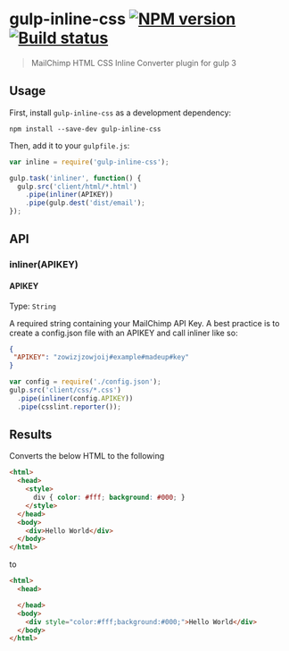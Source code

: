 # gulp-inline-css [![NPM version][npm-image]][npm-url] [![Build status][travis-image]][travis-url]
> MailChimp HTML CSS Inline Converter plugin for gulp 3

## Usage

First, install `gulp-inline-css` as a development dependency:

```shell
npm install --save-dev gulp-inline-css
```

Then, add it to your `gulpfile.js`:

```javascript
var inline = require('gulp-inline-css');

gulp.task('inliner', function() {
  gulp.src('client/html/*.html')
    .pipe(inliner(APIKEY))
    .pipe(gulp.dest('dist/email');
});
```

## API

### inliner(APIKEY)

#### APIKEY
Type: `String`

A required string containing your MailChimp API Key. A best practice is to create a config.json file with an APIKEY and call inliner like so:

```json
{
 "APIKEY": "zowizjzowjoij#example#madeup#key"
}
```

```javascript
var config = require('./config.json');
gulp.src('client/css/*.css')
  .pipe(inliner(config.APIKEY))
  .pipe(csslint.reporter());
```

## Results

Converts the below HTML to the following

```HTML
<html>
  <head>
    <style>
      div { color: #fff; background: #000; }
    </style>
  </head>
  <body>
    <div>Hello World</div> 
  </body>
</html>
```

to

```HTML
<html>
  <head>

  </head>
  <body>
    <div style="color:#fff;background:#000;">Hello World</div> 
  </body>
</html>
```

[travis-url]: http://travis-ci.org/jayzawrotny/gulp-inline-css
[travis-image]: https://secure.travis-ci.org/lazd/gulp-inline-css.png?branch=master
[npm-url]: https://npmjs.org/package/gulp-inline-css
[npm-image]: https://badge.fury.io/js/gulp-inline-css.png
